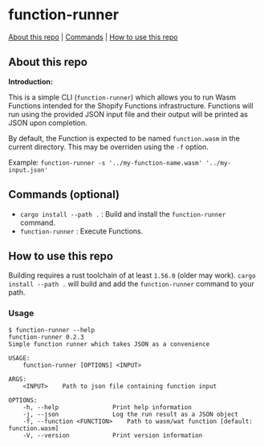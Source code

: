 # function-runner

[About this repo](#about-this-repo) |  [Commands](#commands-optional) | [How to use this repo](#how-to-use-this-repo)

## About this repo
**Introduction:**

This is a simple CLI (`function-runner`) which allows you to run Wasm
Functions intended for the Shopify Functions infrastructure. Functions will run using
the provided JSON input file and their output will be printed as JSON
upon completion.

By default, the Function is expected to be named `function.wasm` in the
current directory. This may be overriden using the `-f` option.

Example: `function-runner -s '../my-function-name.wasm' '../my-input.json'`

## Commands (optional)

* `cargo install --path .` : Build and install the `function-runner` command.
* `function-runner` : Execute Functions.

## How to use this repo

Building requires a rust toolchain of at least `1.56.0` (older may work). `cargo install --path .` will build
and add the `function-runner` command to your path.

### Usage

```
$ function-runner --help
function-runner 0.2.3
Simple function runner which takes JSON as a convenience

USAGE:
    function-runner [OPTIONS] <INPUT>

ARGS:
    <INPUT>    Path to json file containing function input

OPTIONS:
    -h, --help               Print help information
    -j, --json               Log the run result as a JSON object
    -f, --function <FUNCTION>    Path to wasm/wat function [default: function.wasm]
    -V, --version            Print version information
```
